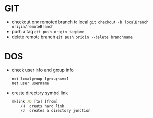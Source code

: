 # GIT
  - checkout one remoted branch to local 
    ```git checkout -b localBranch origin/remoteBranch```
  - push a tag 
    ```git push origin tagName```
  - delete remote branch 
    ```git push origin --delete branchname```

# DOS
  - check user info and group info
    ``` bat
    net localgroup [groupname] 
    net user username 
    ```

  - create directory symbol link 
    ``` bat
    mklink /D [to] [from] 
        /H  creats hard link
        /J  creates a directory junction
    ```
